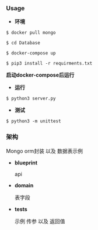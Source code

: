 ### Usage



* **环境**

```shell
$ docker pull mongo

$ cd Database

$ docker-compose up

$ pip3 install -r requirments.txt
```



**启动docker-compose后运行**

* **运行**

```shell
$ python3 server.py
```



* **测试**

```shell
$ python3 -m unittest
```



### 架构

Mongo orm封装 以及 数据表示例



* **blueprint**

  api

* **domain**

  表字段

* **tests**

  示例 传参 以及 返回值 